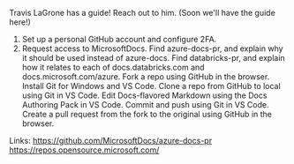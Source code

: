 Travis LaGrone has a guide! Reach out to him.
(Soon we'll have the guide here!)

1. Set up a personal GitHub account and configure 2FA.
2. Request access to MicrosoftDocs.
	Find azure-docs-pr, and explain why it should be used instead of azure-docs.
	Find databricks-pr, and explain how it relates to each of docs.databricks.com and docs.microsoft.com/azure.
	Fork a repo using GitHub in the browser.
	Install Git for Windows and VS Code.
	Clone a repo from GitHub to local using Git in VS Code.
	Edit Docs-flavored Markdown using the Docs Authoring Pack in VS Code.
	Commit and push using Git in VS Code.
	Create a pull request from the fork to the original using GitHub in the browser.

Links:
https://github.com/MicrosoftDocs/azure-docs-pr
https://repos.opensource.microsoft.com/